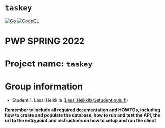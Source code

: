 # `taskey`
[![Go](https://github.com/LassiHeikkila/taskey/actions/workflows/go.yml/badge.svg)](https://github.com/LassiHeikkila/taskey/actions/workflows/go.yml)
[![CodeQL](https://github.com/LassiHeikkila/taskey/actions/workflows/codeql-analysis.yml/badge.svg)](https://github.com/LassiHeikkila/taskey/actions/workflows/codeql-analysis.yml)

# PWP SPRING 2022
# Project name: `taskey`
# Group information
* Student 1. Lassi Heikkila (Lassi.Heikkila@student.oulu.fi)

__Remember to include all required documentation and HOWTOs, including how to create and populate the database, how to run and test the API, the url to the entrypoint and instructions on how to setup and run the client__

